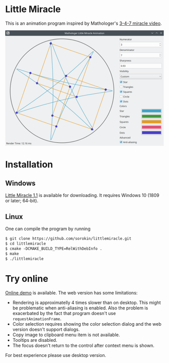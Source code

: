 # Little Miracle

This is an animation program inspired by Mathologer's [3-4-7 miracle video](https://www.youtube.com/watch?v=oEN0o9ZGmOM).

![alt text](screenshot.png)

# Installation

## Windows

[Little Miracle 1.1](https://github.com/sorokin/littlemiracle/releases/download/1.1/littlemiracle-1.1-win10-x64.zip) is available for downloading. It requires Windows 10 (1809 or later; 64-bit).

## Linux

One can compile the program by running

    $ git clone https://github.com/sorokin/littlemiracle.git
    $ cd littlemiracle
    $ cmake -DCMAKE_BUILD_TYPE=RelWithDebInfo .
    $ make
    $ ./littlemiracle

# Try online

[Online demo](https://sorokin.github.io/littlemiracle/littlemiracle.html) is available. The web version has some limitations:

* Rendering is approximatelly 4 times slower than on desktop. This might be problematic when anti-aliasing is enabled. Also the problem is exacerbated by the fact that program doesn't use `requestAnimationFrame`.
* Color selection requires showing the color selection dialog and the web version doesn't support dialogs.
* Copy image to clipboard menu item is not available.
* Tooltips are disabled.
* The focus doesn't return to the control after context menu is shown.

For best experience please use desktop version.
